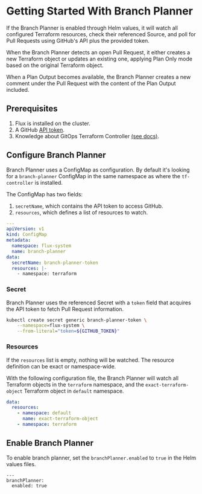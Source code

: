 # Getting Started With Branch Planner

If the Branch Planner is enabled through Helm values, it will
watch all configured Terraform resources, check their referenced Source, and
poll for Pull Requests using GitHub's API plus the provided token.

When the Branch Planner detects an open Pull Request, it either creates a new Terraform object or
updates an existing one, applying Plan Only mode based on the original
Terraform object.

When a Plan Output becomes available, the Branch Planner creates a new comment under
the Pull Request with the content of the Plan Output included.

## Prerequisites

1. Flux is installed on the cluster.
2. A GitHub [API token](./least-required-permissions.md).
3. Knowledge about GitOps Terraform Controller [(see docs)](https://weaveworks.github.io/tf-controller/).

## Configure Branch Planner

Branch Planner uses a ConfigMap as configuration. By default it's looking for a
`branch-planner` ConfigMap in the same namespace as where the `tf-controller` is
installed.

The ConfigMap has two fields:

1. `secretName`, which contains the API token to access GitHub.
2. `resources`, which defines a list of resources to watch.

```yaml
---
apiVersion: v1
kind: ConfigMap
metadata:
  namespace: flux-system
  name: branch-planner
data:
  secretName: branch-planner-token
  resources: |-
    - namespace: terraform
```

### Secret

Branch Planner uses the referenced Secret with a `token` field that acquires the
API token to fetch Pull Request information.

```bash
kubectl create secret generic branch-planner-token \
    --namespace=flux-system \
    --from-literal="token=${GITHUB_TOKEN}"
```

### Resources

If the `resources` list is empty, nothing will be watched. The resource definition
can be exact or namespace-wide.

With the following configuration file, the Branch Planner will watch all Terraform objects in
the `terraform` namespace, and the `exact-terraform-object` Terraform object in
`default` namespace.

```yaml
data:
  resources:
    - namespace: default
      name: exact-terraform-object
    - namespace: terraform
```

## Enable Branch Planner

To enable branch planner, set the `branchPlanner.enabled` to `true` in the Helm
values files.

```
---
branchPlanner:
  enabled: true
```
